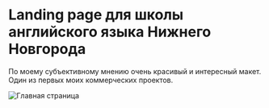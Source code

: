 # Landing page для школы английского языка Нижнего Новгорода

По моему субъективному мнению очень красивый и интересный макет.
Один из первых моих коммерческих проектов.

![Главная страница](https://imageup.ru/img262/3792107/screenshot_43.jpg "Главная страница")
